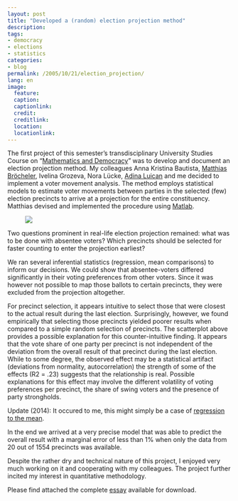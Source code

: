 ```yaml
---
layout: post
title: "Developed a (random) election projection method"
description:
tags:
- democracy
- elections
- statistics
categories:
- blog
permalink: /2005/10/21/election_projection/
lang: en
image:
  feature:
  caption: 
  captionlink: 
  credit: 
  creditlink: 
  location: 
  locationlink:
---
```


The first project of this semester’s transdisciplinary University Studies Course on “[Mathematics and Democracy](http://www.jacobs-university.de/academics/courses/Fall_2005/USC/020008_1/)” was to develop and document an election projection method. 
My colleagues Anna Kristina Bautista, [Matthias Bröcheler](http://www.matthiasb.com), Ivelina Grozeva, Nora Lücke, [Adina Luican](http://www.physics.rutgers.edu/~aluican/) and me decided to implement a voter movement analysis. 
The method employs statistical models to estimate voter movements between parties in the selected (few) election precincts to arrive at a projection for the entire constituency. 
Matthias devised and implemented the procedure using [Matlab](http://www.mathworks.com/).

<figure>
    <a href="http://dl.dropboxusercontent.com/u/5341489/images/election-projection.jpg"><img src="http://dl.dropboxusercontent.com/u/5341489/images/election-projection.jpg"></a>
</figure>

Two questions prominent in real-life election projection remained: 
what was to be done with absentee voters? 
Which precincts should be selected for faster counting to enter the projection earliest?

We ran several inferential statistics (regression, mean comparisons) to inform our decisions. 
We could show that absentee-voters differed significantly in their voting preferences from other voters. 
Since it was however not possible to map those ballots to certain precincts, they were excluded from the projection altogether.

For precinct selection, it appears intuitive to select those that were closest to the actual result during the last election. 
Surprisingly, however, we found empirically that selecting those precincts yielded poorer results when compared to a simple random selection of precincts. 
The scatterplot above provides a possible explanation for this counter-intuitive finding. 
It appears that the vote share of one party per precinct is not independent of the deviation from the overall result of that precinct during the last election. 
While to some degree, the observed effect may be a statistical artifact (deviations from normality, autocorrelation) the strength of some of the effects (R2 = .23) suggests that the relationship is real. 
Possible explanations for this effect may involve the different volatility of voting preferences per precinct, the share of swing voters and the presence of party strongholds.

Update (2014): It occured to me, this might simply be a case of [regression to the mean](http://en.wikipedia.org/wiki/Regression_toward_the_mean).

In the end we arrived at a very precise model that was able to predict the overall result with a marginal error of less than 1% when only the data from 20 out of 1554 precincts was available.

Despite the rather dry and technical nature of this project, I enjoyed very much working on it and cooperating with my colleagues. 
The project further incited my interest in quantitative methodology.

Please find attached the complete [essay](http://dl.dropboxusercontent.com/u/5341489/images/documentation_a-bautista-m-broecheler-i-grozeva-n-luecke-a-luican-m-held.pdf) available for download.